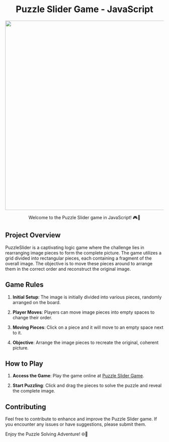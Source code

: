 <div align="center">
<h1>Puzzle Slider Game - JavaScript</h1>
<img src="https://i.ibb.co/tMJpMq9/One-Step-To-Finde-Movie-for-Eavining.jpg" width="600">

Welcome to the Puzzle Slider game in JavaScript! 🎮🧩
</div>

Project Overview
--

PuzzleSlider is a captivating logic game where the challenge lies in rearranging image pieces to form the complete picture. The game utilizes a grid divided into rectangular pieces, each containing a fragment of the overall image. The objective is to move these pieces around to arrange them in the correct order and reconstruct the original image.

Game Rules
--

1. **Initial Setup**: The image is initially divided into various pieces, randomly arranged on the board.

2. **Player Moves**: Players can move image pieces into empty spaces to change their order.

3. **Moving Pieces**: Click on a piece and it will move  to an empty space next to it.

4. **Objective**: Arrange the image pieces to recreate the original, coherent picture.


How to Play
--

1. **Access the Game**: Play the game online at [Puzzle Slider Game](https://javascript-game.piechdesign.pl/).

2. **Start Puzzling**: Click and drag the pieces to solve the puzzle and reveal the complete image.


Contributing
--

Feel free to contribute to enhance and improve the Puzzle Slider game. If you encounter any issues or have suggestions, please submit them.

Enjoy the Puzzle Solving Adventure! 🌐🧠

